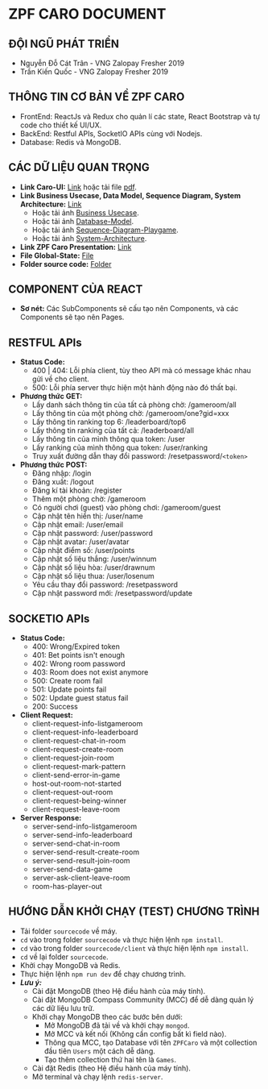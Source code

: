 # ZPF CARO DOCUMENT

## ĐỘI NGŨ PHÁT TRIỂN
* Nguyễn Đỗ Cát Trân - VNG Zalopay Fresher 2019
* Trần Kiến Quốc - VNG Zalopay Fresher 2019

## THÔNG TIN CƠ BẢN VỀ ZPF CARO
* FrontEnd: ReactJs và Redux cho quản lí các state, React Bootstrap và tự code cho thiết kế UI/UX.
* BackEnd: Restful APIs, SocketIO APIs cùng với Nodejs.
* Database: Redis và MongoDB.

## CÁC DỮ LIỆU QUAN TRỌNG
* **Link Caro-UI:** [Link](https://www.figma.com/file/LPlQn5YO70rqSxQpyaQRaE/Caro?node-id=0%3A1) hoặc tải file [pdf](./resource/Caro-UI-Prototype.pdf).
* **Link Business Usecase, Data Model, Sequence Diagram, System Architecture:** [Link](https://www.draw.io/?state=%7B%22ids%22:%5B%221oSEWveYZ3lSANbjAN46SNVcgFfxhCaBd%22%5D,%22action%22:%22open%22,%22userId%22:%22117314713924989459588%22%7D#G1oSEWveYZ3lSANbjAN46SNVcgFfxhCaBd)
    * Hoặc tải ảnh [Business Usecase](./resource/Business-Usecase.png).
    * Hoặc tải ảnh [Database-Model](./resource/Database-Model.png).
    * Hoặc tải ảnh [Sequence-Diagram-Playgame](./resource/Sequence-Diagram-Playgame.png).
    * Hoặc tải ảnh [System-Architecture](./resource/System-Architecture.png).
* **Link ZPF Caro Presentation:** [Link](https://docs.google.com/presentation/d/1xTEY6z2fbG_WGpdonSfx5mISWtl8B47DKWD1m__GibA/edit#slide=id.g60ef67db01_1_102)
* **File Global-State:** [File](./resource/Global-State.png)
* **Folder source code:** [Folder](../sourcecode)

## COMPONENT CỦA REACT
* **Sơ nét:** Các SubComponents sẽ cấu tạo nên Components, và các Components sẽ tạo nên Pages.

## RESTFUL APIs
* **Status Code:**
    * 400 | 404: Lỗi phía client, tùy theo API mà có message khác nhau gửi về cho client.
    * 500: Lỗi phía server thực hiện một hành động nào đó thất bại.
* **Phương thức GET:**
    * Lấy danh sách thông tin của tất cả phòng chờ: /gameroom/all
    * Lấy thông tin của một phòng chờ: /gameroom/one?gid=xxx
    * Lấy thông tin ranking top 6: /leaderboard/top6
    * Lấy thông tin ranking của tất cả: /leaderboard/all
    * Lấy thông tin của mình thông qua token: /user
    * Lấy ranking của mình thông qua token: /user/ranking
    * Truy xuất đường dẫn thay đổi password: /resetpassword/`<token>`
* **Phương thức POST:**
    * Đăng nhập: /login
    * Đăng xuất: /logout
    * Đăng kí tài khoản: /register
    * Thêm một phòng chờ: /gameroom
    * Có người chơi (guest) vào phòng chơi: /gameroom/guest
    * Cập nhật tên hiển thị: /user/name
    * Cập nhật email: /user/email
    * Cập nhật password: /user/password
    * Cập nhật avatar: /user/avatar
    * Cập nhật điểm số: /user/points
    * Cập nhật số liệu thắng: /user/winnum
    * Cập nhật số liệu hòa: /user/drawnum
    * Cập nhật số liệu thua: /user/losenum
    * Yêu cầu thay đổi password: /resetpassword
    * Cập nhật password mới: /resetpassword/update

## SOCKETIO APIs
* **Status Code:**
    * 400: Wrong/Expired token
    * 401: Bet points isn't enough
    * 402: Wrong room password
    * 403: Room does not exist anymore
    * 500: Create room fail
    * 501: Update points fail
    * 502: Update guest status fail
    * 200: Success
* **Client Request:**
    * client-request-info-listgameroom
    * client-request-info-leaderboard
    * client-request-chat-in-room
    * client-request-create-room
    * client-request-join-room
    * client-request-mark-pattern
    * client-send-error-in-game
    * host-out-room-not-started
    * client-request-out-room
    * client-request-being-winner
    * client-request-leave-room
* **Server Response:**
    * server-send-info-listgameroom
    * server-send-info-leaderboard
    * server-send-chat-in-room
    * server-send-result-create-room
    * server-send-result-join-room
    * server-send-data-game
    * server-ask-client-leave-room
    * room-has-player-out

## HƯỚNG DẪN KHỞI CHẠY (TEST) CHƯƠNG TRÌNH
* Tải folder `sourcecode` về máy.
* `cd` vào trong folder `sourcecode` và thực hiện lệnh `npm install`.
* `cd` vào trong folder `sourcecode/client` và thực hiện lệnh `npm install`.
* `cd` về lại folder `sourcecode`.
* Khởi chạy MongoDB và Redis.
* Thực hiện lệnh `npm run dev` để chạy chương trình.
* ***Lưu ý:***
    * Cài đặt MongoDB (theo Hệ điều hành của máy tính).
    * Cài đặt MongoDB Compass Community (MCC) để dễ dàng quản lý các dữ liệu lưu trữ.
    * Khởi chạy MongoDB theo các bước bên dưới:
        * Mở MongoDB đã tải về và khởi chạy `mongod`.
        * Mở MCC và kết nối (Không cần config bất kì field nào).
        * Thông qua MCC, tạo Database với tên `ZPFCaro` và một collection đầu tiên `Users` một cách dễ dàng.
        * Tạo thêm collection thứ hai tên là `Games`.
    * Cài đặt Redis (theo Hệ điều hành của máy tính).
    * Mở terminal và chạy lệnh `redis-server`.
